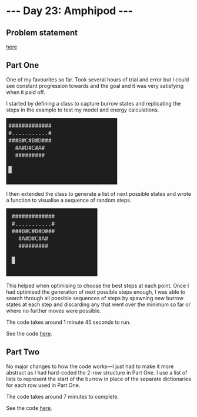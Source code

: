 # --- Day 23: Amphipod ---

## Problem statement

[here](https://adventofcode.com/2021/day/23)

## Part One

One of my favourites so far. Took several hours of trial and error but I could see constant progression towards and the goal and it was very satisfying when it paid off.

I started by defining a class to capture burrow states and replicating the steps in the example to test my model and energy calculations.

<img src="media/animated-steps.gif"></img>

I then extended the class to generate a list of next possible states and wrote a function to visualise a sequence of random steps.

<img src="media/random-steps.gif"></img>

This helped when optimising to choose the best steps at each point. Once I had optimised the generation of next possible steps enough, I was able to search through all possible sequences of steps by spawning new burrow states at each step and discarding any that went over the minimum so far or where no further moves were possible.

The code takes around 1 minute 45 seconds to run.

See the code [here](solution-part-one.py).

## Part Two

No major changes to how the code works—I just had to make it more abstract as I had hard-coded the 2-row structure in Part One. I use a list of lists to represent the start of the burrow in place of the separate dictionaries for each row used in Part One.

The code takes around 7 minutes to complete.

See the code [here](solution-part-two.py).